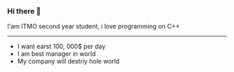 ### Hi there 👋

I'am ITMO second year student, i love programming on C++

---
- I want earst 100, 000$ per day
- I am best manager in world
- My company will destriy hole world
